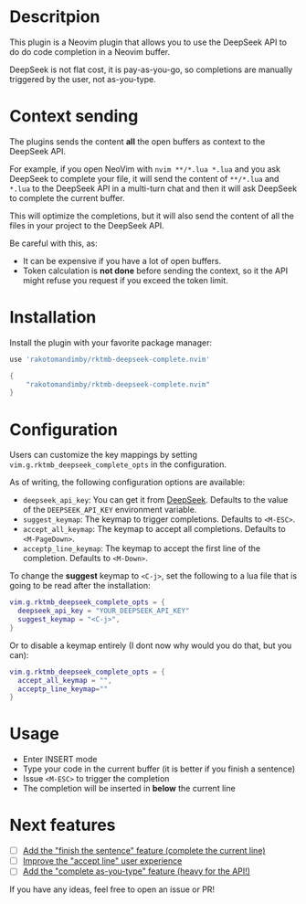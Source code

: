 # Descritpion

This plugin is a Neovim plugin that allows you to use the DeepSeek API to do do code completion in a Neovim buffer.

DeepSeek is not flat cost, it is pay-as-you-go, so completions are manually triggered by the user, not as-you-type.

# Context sending

The plugins sends the content **all** the open buffers as context to the DeepSeek API.

For example, if you open NeoVim with `nvim **/*.lua *.lua` and you ask DeepSeek to complete your file, 
it will send the content of `**/*.lua` and `*.lua` to the DeepSeek API in a multi-turn chat and then it will ask DeepSeek to complete the current buffer.

This will optimize the completions, but it will also send the content of all the files in your project to the DeepSeek API.

Be careful with this, as:

- It can be expensive if you have a lot of open buffers.
- Token calculation is **not done** before sending the context, so it the API might refuse you request if you exceed the token limit.

# Installation

Install the plugin with your favorite package manager:

```lua
use 'rakotomandimby/rktmb-deepseek-complete.nvim'
```

```lua
{
    "rakotomandimby/rktmb-deepseek-complete.nvim"
}
```

# Configuration

Users can customize the key mappings by setting `vim.g.rktmb_deepseek_complete_opts` in the configuration.  

As of writing, the following configuration options are available:

- `deepseek_api_key`: You can get it from [DeepSeek](https://platform.deepseek.com/api_keys). Defaults to the value of the `DEEPSEEK_API_KEY` environment variable.
- `suggest_keymap`: The keymap to trigger completions. Defaults to `<M-ESC>`.
- `accept_all_keymap`: The keymap to accept all completions. Defaults to `<M-PageDown>`.
- `acceptp_line_keymap`: The keymap to accept the first line of the completion. Defaults to `<M-Down>`.

To change the **suggest** keymap to `<C-j>`, set the following to a lua file that is going to be read after the installation:

```lua
vim.g.rktmb_deepseek_complete_opts = {
  deepseek_api_key = "YOUR_DEEPSEEK_API_KEY"
  suggest_keymap = "<C-j>",
}
```

Or to disable a keymap entirely (I dont now why would you do that, but you can):

```lua
vim.g.rktmb_deepseek_complete_opts = {
  accept_all_keymap = "",
  acceptp_line_keymap=""
}
```

# Usage

- Enter INSERT mode
- Type your code in the current buffer (it is better if you finish a sentence)
- Issue `<M-ESC>` to trigger the completion
- The completion will be inserted in **below** the current line

# Next features

- [ ] [Add the "finish the sentence" feature (complete the current line)](https://github.com/rakotomandimby/deepseek-complete/issues/1)
- [ ] [Improve the "accept line" user experience](https://github.com/rakotomandimby/deepseek-complete/issues/2)
- [ ] [Add the "complete as-you-type" feature (heavy for the API!)](https://github.com/rakotomandimby/deepseek-complete/issues/3)

If you have any ideas, feel free to open an issue or PR!
